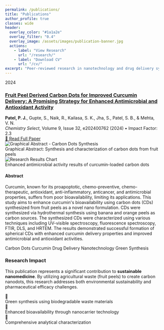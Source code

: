 ```yaml
---
permalink: /publications/
title: "Publications"
author_profile: true
classes: wide
header:
  overlay_color: "#1a1a2e"
  overlay_filter: "0.4"
  overlay_image: /assets/images/publication-banner.jpg
  actions:
    - label: "View Research"
      url: "/research/"
    - label: "Download CV"
      url: "/cv/"
excerpt: "Peer-reviewed research in nanotechnology and drug delivery systems"
---
```


<link rel="stylesheet" href="/assets/css/publications.css">

<div class="publications-wrapper">

<div class="publication-card">
  <div class="publication-header">
    <span class="year-badge">2024</span>
  </div>
  
  <h3 class="publication-title">
    <a href="https://chemistry-europe.onlinelibrary.wiley.com/doi/abs/10.1002/slct.202400762" target="_blank">
      Fruit Peel Derived Carbon Dots for Improved Curcumin Delivery: A Promising Strategy for Enhanced Antimicrobial and Antioxidant Activity
    </a>
  </h3>
  
  <div class="authors">
    <strong>Patel, P. J.</strong>, Gupte, S., Naik, R., Kailasa, S. K., Jha, S., Patel, S. B., & Mehta, V. N.
  </div>
  
  <div class="journal-info">
    <em>Chemistry Select</em>, Volume 9, Issue 32, e202400762 (2024) • Impact Factor: 2.3
  </div>
  
  <div class="publication-actions">
    <a href="https://doi.org/10.1002/slct.202400762" target="_blank" class="read-paper-btn">
      🔗 Read Full Paper
    </a>
  </div>
  
  <div class="research-images">
    <div class="image-grid">
      <div class="research-image">
        <img src="/assets/images/publications/graphical-abstract.jpg" alt="Graphical Abstract - Carbon Dots Synthesis">
        <div class="image-caption">Graphical Abstract: Synthesis and characterization of carbon dots from fruit peels</div>
      </div>
      <div class="research-image">
        <img src="/assets/images/publications/results-chart.jpg" alt="Research Results Chart">
        <div class="image-caption">Enhanced antimicrobial activity results of curcumin-loaded carbon dots</div>
      </div>
    </div>
  </div>
  
  <div class="abstract-section">
    <h4>Abstract</h4>
    <p>Curcumin, known for its proapoptotic, chemo-preventive, chemo-therapeutic, antioxidant, anti-inflammatory, anticancer, and antimicrobial properties, suffers from poor bioavailability, limiting its applications. This study aims to enhance curcumin's bioavailability using carbon dots (CDs) synthesized from fruit peels as a novel nano formulation. CDs were synthesized via hydrothermal synthesis using banana and orange peels as carbon sources. The synthesized CDs were characterized using various techniques including UV-visible spectroscopy, fluorescence spectroscopy, FTIR, DLS, and HRTEM. The results demonstrated successful formation of spherical CDs with enhanced curcumin delivery properties and improved antimicrobial and antioxidant activities.</p>
  </div>
  
  <div class="keywords-section">
    <span class="keyword">Carbon Dots</span>
    <span class="keyword">Curcumin</span>
    <span class="keyword">Drug Delivery</span>
    <span class="keyword">Nanotechnology</span>
    <span class="keyword">Green Synthesis</span>
  </div>
</div>

<div class="research-significance">
  <h3>Research Impact</h3>
  <p>This publication represents a significant contribution to <strong>sustainable nanomedicine</strong>. By utilizing agricultural waste (fruit peels) to create carbon nanodots, this research addresses both environmental sustainability and pharmaceutical efficacy challenges.</p>
  
  <div class="key-innovations">
    <div class="innovation-item">
      <div class="innovation-icon">🌱</div>
      <div class="innovation-text">Green synthesis using biodegradable waste materials</div>
    </div>
    <div class="innovation-item">
      <div class="innovation-icon">💊</div>
      <div class="innovation-text">Enhanced bioavailability through nanocarrier technology</div>
    </div>
    <div class="innovation-item">
      <div class="innovation-icon">🧪</div>
      <div class="innovation-text">Comprehensive analytical characterization</div>
    </div>
  </div>
</div>

</div>
